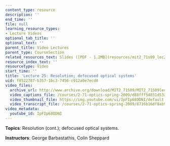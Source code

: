 ```yaml
---
content_type: resource
description: ''
end_time: ''
file: null
learning_resource_types:
- Lecture Videos
optional_tab_title: ''
optional_text: ''
parent_title: Video Lectures
parent_type: CourseSection
related_resources_text: Slides ([PDF - 1.2MB](resources/mit2_71s09_lec25))
resource_index_text: ''
resourcetype: Video
start_time: ''
title: 'Lecture 25: Resolution; defocused optical systems'
uid: f8522787-b357-1bc3-7456-c912a0e7ecd8
video_files:
  archive_url: http://www.archive.org/download/MIT2_71S09/MIT2_71S09lec25_300k.mp4
  video_captions_file: /courses/2-71-optics-spring-2009/d88fff54831d53ae9f22a85d640d6b5c_IpFIp68ODNI.vtt
  video_thumbnail_file: https://img.youtube.com/vi/IpFIp68ODNI/default.jpg
  video_transcript_file: /courses/2-71-optics-spring-2009/8716b16df8ab929821dacc8013dcfd6e_IpFIp68ODNI.pdf
video_metadata:
  youtube_id: IpFIp68ODNI
---
```


**Topics**: Resolution (cont.); defocused optical systems.

**Instructors**: George Barbastathis, Colin Sheppard